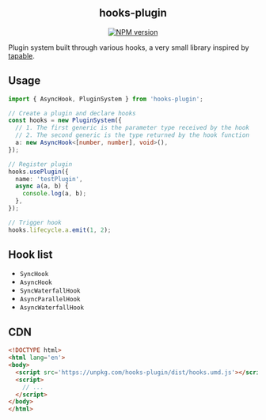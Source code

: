 <div align='center'>
<h2>hooks-plugin</h2>

[![NPM version](https://img.shields.io/npm/v/hooks-plugin.svg?color=a1b858&label=)](https://www.npmjs.com/package/hooks-plugin)

</div>

Plugin system built through various hooks, a very small library inspired by [tapable](https://github.com/webpack/tapable).


## Usage


```ts
import { AsyncHook, PluginSystem } from 'hooks-plugin';

// Create a plugin and declare hooks
const hooks = new PluginSystem({
  // 1. The first generic is the parameter type received by the hook
  // 2. The second generic is the type returned by the hook function
  a: new AsyncHook<[number, number], void>(),
});

// Register plugin
hooks.usePlugin({
  name: 'testPlugin',
  async a(a, b) {
    console.log(a, b);
  },
});

// Trigger hook
hooks.lifecycle.a.emit(1, 2);
```


## Hook list

- `SyncHook`
- `AsyncHook`
- `SyncWaterfallHook`
- `AsyncParallelHook`
- `AsyncWaterfallHook`


## CDN

```html
<!DOCTYPE html>
<html lang='en'>
<body>
  <script src='https://unpkg.com/hooks-plugin/dist/hooks.umd.js'></script>
  <script>
    // ...
  </script>
</body>
</html>
```
